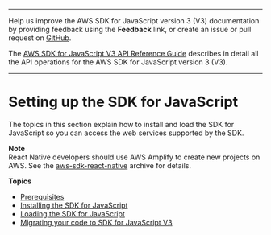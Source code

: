 --------

Help us improve the AWS SDK for JavaScript version 3 \(V3\) documentation by providing feedback using the **Feedback** link, or create an issue or pull request on [GitHub](https://github.com/awsdocs/aws-sdk-for-javascript-v3)\.

 The [AWS SDK for JavaScript V3 API Reference Guide](https://docs.aws.amazon.com/AWSJavaScriptSDK/v3/latest/index.html) describes in detail all the API operations for the AWS SDK for JavaScript version 3 \(V3\)\.

--------

# Setting up the SDK for JavaScript<a name="setting-up"></a>

The topics in this section explain how to install and load the SDK for JavaScript so you can access the web services supported by the SDK\.

**Note**  
React Native developers should use AWS Amplify to create new projects on AWS\. See the [aws\-sdk\-react\-native](https://github.com/amazon-archives/aws-sdk-react-native) archive for details\.

**Topics**
+ [Prerequisites](jssdk-prerequisites.md)
+ [Installing the SDK for JavaScript](installing-jssdk.md)
+ [Loading the SDK for JavaScript](loading-the-jssdk.md)
+ [Migrating your code to SDK for JavaScript V3](migrating-to-v3.md)